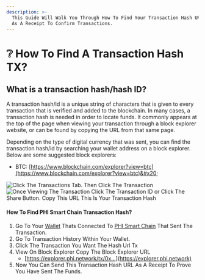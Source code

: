 ```yaml
---
description: >-
  This Guide Will Walk You Through How To Find Your Transaction Hash URL To Use
  As A Receipt To Confirm Transactions.
---
```


# ❔ How To Find A Transaction Hash TX?

## What is a transaction hash/hash ID?

A transaction hash/id is a unique string of characters that is given to every transaction that is verified and added to the blockchain. In many cases, a transaction hash is needed in order to locate funds. It commonly appears at the top of the page when viewing your transaction through a block explorer website, or can be found by copying the URL from that same page.&#x20;

Depending on the type of digital currency that was sent, you can find the transaction hash/id by searching your wallet address on a block explorer. Below are some suggested block explorers:



* BTC: [https://www.blockchain.com/explorer?view=btc](https://www.blockchain.com/explorer?view=btc)&#x20;

![Click The Transactions Tab. Then Click The Transaction](<../../../../.gitbook/assets/IMG\_5439 (1).jpg>) ![Once Viewing The Transaction Click The Transaction ID or Click The Share Button. Copy This URL This Is Your Transaction Hash](../../../../.gitbook/assets/IMG\_5436.jpg)

#### How To Find PHI Smart Chain Transaction Hash?

1. Go To Your [Wallet](../../../../use-phi-smart-chain/compatible-wallets/) Thats Connected To [PHI Smart Chain](../../../../use-phi-smart-chain/compatible-wallets/create-smart-chain-wallet/additional-phi-wallet-setup/) That Sent The Transaction.
2. Go To Transaction History Within Your Wallet.
3. Click The Transaction You Want The Hash Url Tx
4. View On Block Explorer Copy The Block Explorer URL
   * [https://explorer.phi.network/tx/0x...](https://explorer.phi.network)
5. Now You Can Send This Transaction Hash URL As A Receipt To Prove You Have Sent The Funds.&#x20;
